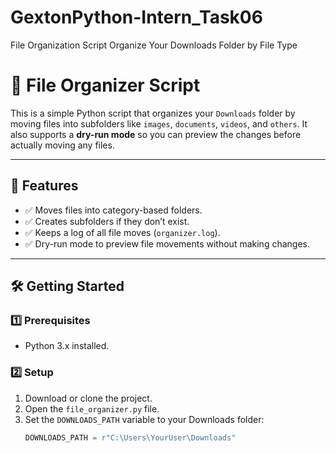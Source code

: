 # GextonPython-Intern_Task06
File Organization Script Organize Your Downloads Folder by File Type

# 📂 File Organizer Script

This is a simple Python script that organizes your `Downloads` folder by moving files into subfolders like `images`, `documents`, `videos`, and `others`. It also supports a **dry-run mode** so you can preview the changes before actually moving any files.

---

## 🎯 Features
- ✅ Moves files into category-based folders.
- ✅ Creates subfolders if they don’t exist.
- ✅ Keeps a log of all file moves (`organizer.log`).
- ✅ Dry-run mode to preview file movements without making changes.

---

## 🛠️ Getting Started

### 1️⃣ Prerequisites
- Python 3.x installed.

### 2️⃣ Setup
1. Download or clone the project.
2. Open the `file_organizer.py` file.
3. Set the `DOWNLOADS_PATH` variable to your Downloads folder:
   ```python
   DOWNLOADS_PATH = r"C:\Users\YourUser\Downloads"
